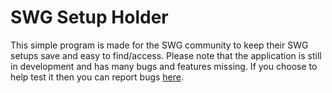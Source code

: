 # SWG Setup Holder

This simple program is made for the SWG community to keep their SWG setups save and easy to find/access. Please note that the application is still in development and has many bugs and features missing. If you choose to help test it then you can report bugs [here](https://github.com/Mesagoppinmypants/SWGSetupHolder/issues).
